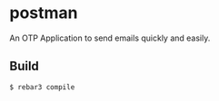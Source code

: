 postman
=====

An OTP Application to send emails quickly and easily.

Build
-----

    $ rebar3 compile
